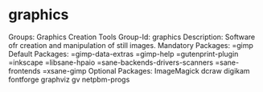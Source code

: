 # graphics

Groups: Graphics Creation Tools
 Group-Id: graphics
 Description: Software ofr creation and manipulation of still images.
 Mandatory Packages:
   =gimp
 Default Packages:
   =gimp-data-extras
   =gimp-help
   =gutenprint-plugin
   =inkscape
   =libsane-hpaio
   =sane-backends-drivers-scanners
   =sane-frontends
   =xsane-gimp
 Optional Packages: 
   ImageMagick
   dcraw
   digikam
   fontforge
   graphviz
   gv
   netpbm-progs
